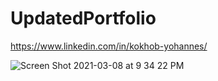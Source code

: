 # UpdatedPortfolio

https://www.linkedin.com/in/kokhob-yohannes/
 
![Screen Shot 2021-03-08 at 9 34 22 PM](https://user-images.githubusercontent.com/72357196/110409934-1010a080-8056-11eb-856a-adf48a320a85.png)

 
